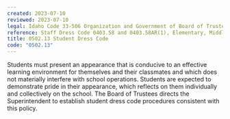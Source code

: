 ```yaml
---
created: 2023-07-10
reviewed: 2023-07-10
legal: Idaho Code 33-506 Organization and Government of Board of Trustees, Idaho Code 33-512(6),Governance of Schools
reference: Staff Dress Code 0403.58 and 0403.58AR(1), Elementary, Middle and Seoncdary Student Handbook
title: 0502.13 Student Dress Code
code: "0502.13"
---
```


Students must present an appearance that is conducive to an effective learning environment for themselves and their classmates and which does not materially interfere with school operations. Students are expected to demonstrate pride in their appearance, which reflects on them individually and collectively on the school. The Board of Trustees directs the Superintendent to establish student dress code procedures consistent with this policy.
